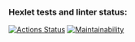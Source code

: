 ### Hexlet tests and linter status:
[![Actions Status](https://github.com/ArtemB91/java-project-lvl1/workflows/hexlet-check/badge.svg)](https://github.com/ArtemB91/java-project-lvl1/actions)
[![Maintainability](https://api.codeclimate.com/v1/badges/7f35f6e035d0a0c57554/maintainability)](https://codeclimate.com/github/ArtemB91/java-project-lvl1/maintainability)